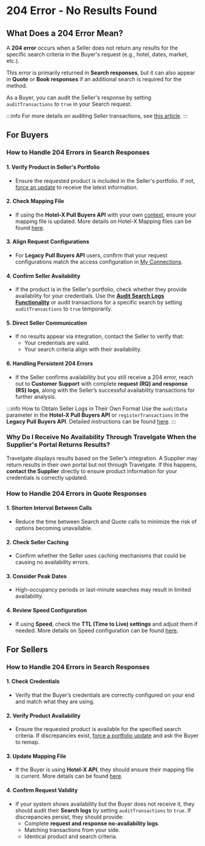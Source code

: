 ﻿---
sidebar_position: 9
---

# 204 Error - No Results Found

## What Does a 204 Error Mean?
A **204 error** occurs when a Seller does not return any results for the specific search criteria in the Buyer's request (e.g., hotel, dates, market, etc.).

This error is primarily returned in **Search responses**, but it can also appear in **Quote** or **Book responses** if an additional search is required for the method.

As a Buyer, you can audit the Seller's response by setting `auditTransactions` to `true` in your Search request.

:::info
For more details on auditing Seller transactions, see [this article](/kb/apps/monitoring-apps/logging/how-can-i-download-search-logs).
:::

## For Buyers
### How to Handle 204 Errors in Search Responses

#### 1. **Verify Product in Seller's Portfolio**  
   - Ensure the requested product is included in the Seller's portfolio. If not, [force an update](/kb/connections/connections-content/how-to-check-my-connections-content#how-can-i-use-the-force-update-now-functionality) to receive the latest information.

#### 2. **Check Mapping File**  
   - If using the **Hotel-X Pull Buyers API** with your own [context](/kb/our-products/are-you-a-buyer/getting-started-with-hotel-x-buyers-api/hotel-x-credentials), ensure your mapping file is updated. More details on Hotel-X Mapping files can be found [here](/docs/apis/for-buyers/hotel-x-pull-buyers-api/plugins/overview).

#### 3. **Align Request Configurations**  
   - For **Legacy Pull Buyers API** users, confirm that your request configurations match the access configuration in [My Connections](/kb/connections/my-connections/).

#### 4. **Confirm Seller Availability**  
   - If the product is in the Seller's portfolio, check whether they provide availability for your credentials. Use the **[Audit Search Logs Functionality](/kb/apps/monitoring-apps/logging/how-can-i-download-search-logs)** or audit transactions for a specific search by setting `auditTransactions` to `true` temporarily.

#### 5. **Direct Seller Communication**  
   - If no results appear via integration, contact the Seller to verify that:
     - Your credentials are valid.
     - Your search criteria align with their availability.

#### 6. **Handling Persistent 204 Errors**  
   - If the Seller confirms availability but you still receive a 204 error, reach out to **Customer Support** with complete **request (RQ) and response (RS) logs**, along with the Seller’s successful availability transactions for further analysis.

:::info How to Obtain Seller Logs in Their Own Format 
Use the `auditData` parameter in the **Hotel-X Pull Buyers API** or `registerTransactions` in the **Legacy Pull Buyers API**. Detailed instructions can be found [here](/kb/apps/monitoring-apps/logging/how-can-i-receive-seller-transactions-in-their-api-format).
:::

### Why Do I Receive No Availability Through Travelgate When the Supplier's Portal Returns Results?
Travelgate displays results based on the Seller’s integration. A Supplier may return results in their own portal but not through Travelgate. If this happens, **contact the Supplier** directly to ensure product information for your credentials is correctly updated.

### How to Handle 204 Errors in Quote Responses

#### 1. **Shorten Interval Between Calls**  
   - Reduce the time between Search and Quote calls to minimize the risk of options becoming unavailable.

#### 2. **Check Seller Caching**  
   - Confirm whether the Seller uses caching mechanisms that could be causing no availability errors.

#### 3. **Consider Peak Dates**  
   - High-occupancy periods or last-minute searches may result in limited availability.

#### 4. **Review Speed Configuration**  
   - If using **Speed**, check the **TTL (Time to Live) settings** and adjust them if needed. More details on Speed configuration can be found [here](/kb/apps/smart-traffic-apps/speed/speed-app#how-does-it-work%EF%B8%8F).

## For Sellers

### How to Handle 204 Errors in Search Responses

#### 1. **Check Credentials**  
   - Verify that the Buyer’s credentials are correctly configured on your end and match what they are using.

#### 2. **Verify Product Availability**  
   - Ensure the requested product is available for the specified search criteria. If discrepancies exist, [force a portfolio update](/kb/connections/connections-content/how-to-check-my-connections-content#how-can-i-use-the-force-update-now-functionality) and ask the Buyer to remap.

#### 3. **Update Mapping File**  
   - If the Buyer is using **Hotel-X API**, they should ensure their mapping file is current. More details can be found [here](https://docs.travelgate.com/docs/apis/for-buyers/hotel-x-pull-buyers-api/plugins/mapping).

#### 4. **Confirm Request Validity**  
   - If your system shows availability but the Buyer does not receive it, they should audit their **Search logs** by setting `auditTransactions` to `true`. If discrepancies persist, they should provide:
     - Complete **request and response no-availability logs**.
     - Matching transactions from your side.
     - Identical product and search criteria.

